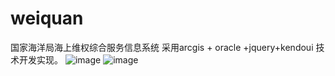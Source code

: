 # weiquan
国家海洋局海上维权综合服务信息系统
采用arcgis + oracle +jquery+kendoui 技术开发实现。
![image](https://github.com/qweqweq/weiquan/tree/master/src/main/resources/static/img/1.jpg)
![image](https://github.com/qweqweq/weiquan/tree/master/src/main/resources/static/img/2.jpg)
